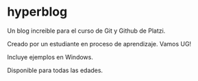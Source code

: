 # hyperblog
Un blog increible para el curso de Git y Github de Platzi.

Creado por un estudiante en proceso de aprendizaje. Vamos UG!

Incluye ejemplos en Windows.

Disponible para todas las edades.